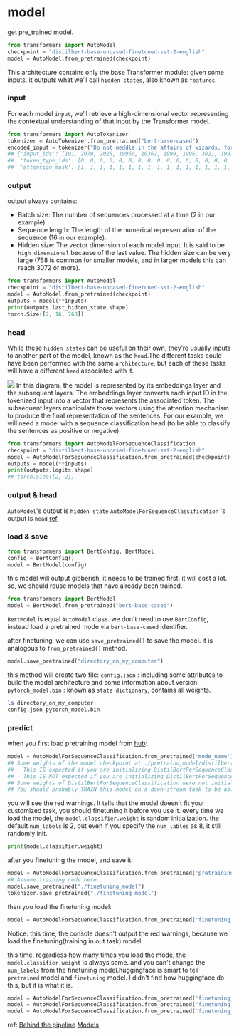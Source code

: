 # model


get pre_trained model.

```python
from transformers import AutoModel
checkpoint = "distilbert-base-uncased-finetuned-sst-2-english"
model = AutoModel.from_pretrained(checkpoint)
```
This architecture contains only the base Transformer module: given some inputs, it outputs what we’ll call `hidden states`, also known as `features`.

### input

For each model `input`, we’ll retrieve a high-dimensional vector representing the contextual understanding of that input by the Transformer model.

```python
from transformers import AutoTokenizer
tokenizer = AutoTokenizer.from_pretrained("bert-base-cased")
encoded_input = tokenizer("Do not meddle in the affairs of wizards, for they are subtle and quick to anger.")
## {'input_ids': [101, 2079, 2025, 19960, 10362, 1999, 1996, 3821, 1997, 16657, 1010, 2005, 2027, 2024, 11259, 1998, 4248, 2000, 4963, 1012, 102], 
##  'token_type_ids': [0, 0, 0, 0, 0, 0, 0, 0, 0, 0, 0, 0, 0, 0, 0, 0, 0, 0, 0, 0, 0], 
##  'attention_mask': [1, 1, 1, 1, 1, 1, 1, 1, 1, 1, 1, 1, 1, 1, 1, 1, 1, 1, 1, 1, 1]}
```


### output

output always contains:
- Batch size: The number of sequences processed at a time (2 in our example).
- Sequence length: The length of the numerical representation of the sequence (16 in our example).
- Hidden size: The vector dimension of each model input.
It is said to be `high dimensional` because of the last value. The hidden size can be very large (768 is common for smaller models, and in larger models this can reach 3072 or more).
```python
from transformers import AutoModel
checkpoint = "distilbert-base-uncased-finetuned-sst-2-english"
model = AutoModel.from_pretrained(checkpoint)
outputs = model(**inputs)
print(outputs.last_hidden_state.shape)
torch.Size([2, 16, 768])
```

### head

While these `hidden states` can be useful on their own, they’re usually inputs to another part of the model, known as the `head`.The different tasks could have been performed with the same `architecture`, but each of these tasks will have a different `head` associated with it.

![](https://huggingface.co/datasets/huggingface-course/documentation-images/resolve/main/en/chapter2/transformer_and_head.svg)
In this diagram, the model is represented by its embeddings layer and the subsequent layers. The embeddings layer converts each input ID in the tokenized input into a vector that represents the associated token. The subsequent layers manipulate those vectors using the attention mechanism to produce the final representation of the sentences.
For our example, we will need a model with a sequence classification head (to be able to classify the sentences as positive or negative)

```python
from transformers import AutoModelForSequenceClassification
checkpoint = "distilbert-base-uncased-finetuned-sst-2-english"
model = AutoModelForSequenceClassification.from_pretrained(checkpoint)
outputs = model(**inputs)
print(outputs.logits.shape)
## torch.Size([2, 2])
```

### output & head

`AutoModel`'s output is `hidden state`
`AutoModelForSequenceClassification` 's output is `head`
[ref](/transformers_bert/)




### load & save
```python
from transformers import BertConfig, BertModel
config = BertConfig()
model = BertModel(config)
```
this model will output gibberish, it needs to be trained first. it will cost a lot.
so, we should reuse models that have already been trained.

```python
from transformers import BertModel
model = BertModel.from_pretrained("bert-base-cased")
```
`BertModel` is equal `AutoModel` class.
we don't need to use `BertConfig`, instead load a pretrained mode via `bert-base-cased` identifier.

after finetuning, we can use `save_pretrained()` to save the model. it is analogous to `from_pretrained()` method.

```python
model.save_pretrained("directory_on_my_computer")
```
this method will create two file:
`config.json` : including some attributes to build the model architecture and some information about version.
`pytorch_model.bin` : known as `state dictionary`, contains all weights.

```sh
ls directory_on_my_computer
config.json pytorch_model.bin
```


### predict
when you first load pretraining model from [hub](https://huggingface.co/models):
```python
model = AutoModelForSequenceClassification.from_pretrained('mode_name')
## Some weights of the model checkpoint at ./pretraind_model/distilbert-base-uncased were not used when initializing DistilBertForSequenceClassification: ['vocab_transform.bias', 'vocab_transform.weight', 'vocab_layer_norm.bias', 'vocab_projector.bias', 'vocab_layer_norm.weight', 'vocab_projector.weight']
## - This IS expected if you are initializing DistilBertForSequenceClassification from the checkpoint of a model trained on another task or with another architecture (e.g. initializing a BertForSequenceClassification model from a BertForPreTraining model).
## - This IS NOT expected if you are initializing DistilBertForSequenceClassification from the checkpoint of a model that you expect to be exactly identical (initializing a BertForSequenceClassification model from a BertForSequenceClassification model).
## Some weights of DistilBertForSequenceClassification were not initialized from the model checkpoint at ./pretraind_model/distilbert-base-uncased and are newly initialized: ['pre_classifier.weight', 'pre_classifier.bias', 'classifier.bias', 'classifier.weight']
## You should probably TRAIN this model on a down-stream task to be able to use it for predictions and inference.
```
you will see the red warnings. It tells that the model doesn't fit your customized task, you should finetuning it before you use it. every time we load the model, the `model.classifier.weight` is random initialization. the default `num_labels` is 2, but even if you specify the `num_lables` as 8, it still randomly init.
```python
print(model.classifier.weight)
```

after you finetuning the model, and save it:
```python
model = AutoModelForSequenceClassification.from_pretrained('pretraining_model', num_labels=8)
## Assume training code here...
model.save_pretrained("./finetuning_model")
tokenizer.save_pretrained("./finetuning_model")
```

then you load the finetuning model:
```python
model = AutoModelForSequenceClassification.from_pretrained('finetuning_model')
```
Notice: this time, the console doesn't output the red warnings, because we load the finetuning(training in out task) model. 

this time, regardless how many times you load the mode, the `model.classifier.weight` is always same. and you can't change the `num_labels` from the finetuning model.huggingface is smart to tell `pretrained` model and `finetuning` model. I didn't find how huggingface do this, but it is what it is.
```python
model = AutoModelForSequenceClassification.from_pretrained('finetuning_model') #  num_labels=8
model = AutoModelForSequenceClassification.from_pretrained('finetuning_model', num_labels=8) #  num_labels=8
model = AutoModelForSequenceClassification.from_pretrained('finetuning_model', num_labels=3) #  error
```



ref:
[Behind the pipeline](https://huggingface.co/course/chapter2/2?fw=pt)
[Models](https://huggingface.co/course/chapter2/3?fw=pt)

